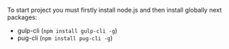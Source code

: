 To start project you must firstly install node.js and then install globally next packages:
  - gulp-cli (`npm install gulp-cli -g`)
  - pug-cli (`npm install pug-cli -g`)


